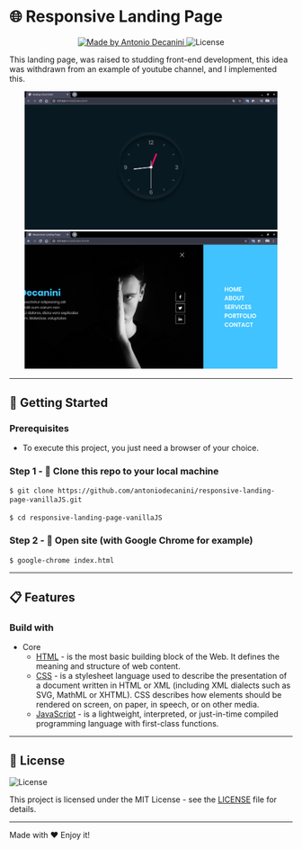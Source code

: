 # 🌐 Responsive Landing Page

<p align="center">
  <a href="https://github.com/antoniodecanini">
    <img alt="Made by Antonio Decanini" src="https://img.shields.io/badge/made%20by-Antonio%20Decanini-brightgreen">
  </a>

  <img alt="License" src="https://img.shields.io/badge/license-MIT-%2304D361">
</p>

This landing page, was raised to studding front-end development, this idea was
withdrawn from an example of youtube channel, and I implemented this.

<p align="center">
  <img src="./readme/index.png" width="450">

  <img src="./readme/navigation.png" width="450">
</p>

---

## 🚀 Getting Started

### Prerequisites
- To execute this project, you just need a browser of your choice.

### Step 1 - 👯 Clone this repo to your local machine
```
$ git clone https://github.com/antoniodecanini/responsive-landing-page-vanillaJS.git

$ cd responsive-landing-page-vanillaJS
```

### Step 2 - 🔗 Open site (with Google Chrome for example)
```
$ google-chrome index.html
```

---

## 📋 Features

### Build with

- Core
  - [HTML](https://developer.mozilla.org/en-US/docs/Web/HTML) - is the most basic building block of the Web. It defines the meaning and structure of web content.
  - [CSS](https://developer.mozilla.org/en-US/docs/Web/CSS) - is a stylesheet language used to describe the presentation of a document written in HTML or XML (including XML dialects such as SVG, MathML or XHTML). CSS describes how elements should be rendered on screen, on paper, in speech, or on other media.
  - [JavaScript](https://developer.mozilla.org/en-US/docs/Web/JavaScript) - is a lightweight, interpreted, or just-in-time compiled programming language with first-class functions.

---

## 📝 License

<img alt="License" src="https://img.shields.io/badge/license-MIT-%2304D361">

This project is licensed under the MIT License - see the [LICENSE](LICENSE) file for details.

---

Made with ❤️ Enjoy it!
